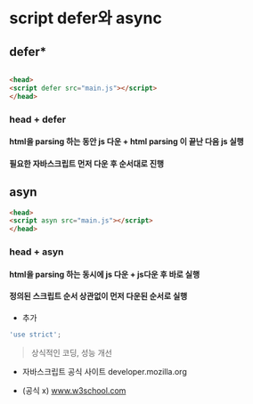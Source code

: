 # script defer와 async
## **defer***
```html

<head>
<script defer src="main.js"></script>
</head>
```
### head + defer
#### html을 parsing 하는 동안 js 다운 + html parsing 이 끝난 다음 js 실행
#### 필요한 자바스크립트 먼저 다운 후 순서대로 진행

## asyn
```html
<head>
<script asyn src="main.js"></script>
</head>
```
### head + asyn
#### html을 parsing 하는 동시에 js 다운 + js다운 후 바로 실행
#### 정의된 스크립트 순서 상관없이 먼저 다운된 순서로 실행


- 추가 


```javascript
'use strict';
```
> 상식적인 코딩, 성능 개선

- 자바스크립트 공식 사이트
developer.mozilla.org

- (공식 x) www.w3school.com